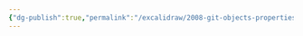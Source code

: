 ```yaml
---
{"dg-publish":true,"permalink":"/excalidraw/2008-git-objects-properties-excalidraw/","tags":["excalidraw"]}
---
```

<style> .container {font-family: sans-serif; text-align: center;} .button-wrapper button {z-index: 1;height: 40px; width: 100px; margin: 10px;padding: 5px;} .excalidraw .App-menu_top .buttonList { display: flex;} .excalidraw-wrapper { height: 800px; margin: 50px; position: relative;} :root[dir="ltr"] .excalidraw .layer-ui__wrapper .zen-mode-transition.App-menu_bottom--transition-left {transform: none;} </style><script src="https://cdn.jsdelivr.net/npm/react@17/umd/react.production.min.js"></script><script src="https://cdn.jsdelivr.net/npm/react-dom@17/umd/react-dom.production.min.js"></script><script type="text/javascript" src="https://cdn.jsdelivr.net/npm/@excalidraw/excalidraw@0/dist/excalidraw.production.min.js"></script><div id="2008-git-objects-propertiesexcalidraw.md"></div><script>(function(){const InitialData={"type":"excalidraw","version":2,"source":"https://github.com/zsviczian/obsidian-excalidraw-plugin/releases/tag/2.2.7","elements":[{"type":"line","version":494,"versionNonce":637025041,"index":"aEG","isDeleted":false,"id":"Hx6J7c_EH-5U-6ym5IsGk","fillStyle":"solid","strokeWidth":2,"strokeStyle":"solid","roughness":1,"opacity":100,"angle":0,"x":-156.5106982367658,"y":-352.609527969795,"strokeColor":"#1e1e1e","backgroundColor":"transparent","width":0.9825624233920962,"height":63.41553075931475,"seed":2016532799,"groupIds":["CU2aUXkQf0Ou2NKK1N5AJ"],"frameId":null,"roundness":{"type":2},"boundElements":[],"updated":1719258564257,"link":null,"locked":false,"startBinding":null,"endBinding":null,"lastCommittedPoint":null,"startArrowhead":null,"endArrowhead":null,"points":[[0,0],[0.9825624233920962,63.41553075931475]]},{"type":"line","version":419,"versionNonce":773301759,"index":"aEV","isDeleted":false,"id":"R2UCDjADzVfiTA_Fpo-vV","fillStyle":"solid","strokeWidth":2,"strokeStyle":"solid","roughness":1,"opacity":100,"angle":0,"x":-282.99737117838254,"y":-351.41767450661183,"strokeColor":"#1e1e1e","backgroundColor":"transparent","width":362.13237118898314,"height":1.2111604011379313,"seed":1413634399,"groupIds":["CU2aUXkQf0Ou2NKK1N5AJ"],"frameId":null,"roundness":{"type":2},"boundElements":[],"updated":1719257363967,"link":null,"locked":false,"startBinding":null,"endBinding":null,"lastCommittedPoint":null,"startArrowhead":null,"endArrowhead":null,"points":[[0,0],[362.13237118898314,-1.2111604011379313]]},{"type":"line","version":448,"versionNonce":223383071,"index":"aG","isDeleted":false,"id":"R6mhJO12-6elrMG6Jk3QX","fillStyle":"solid","strokeWidth":2,"strokeStyle":"solid","roughness":1,"opacity":100,"angle":0,"x":-286.7988902234216,"y":-290.8514405074159,"strokeColor":"#1e1e1e","backgroundColor":"transparent","width":362.13237118898314,"height":1.2111604011379313,"seed":374656415,"groupIds":["CU2aUXkQf0Ou2NKK1N5AJ"],"frameId":null,"roundness":{"type":2},"boundElements":[],"updated":1719257363967,"link":null,"locked":false,"startBinding":null,"endBinding":null,"lastCommittedPoint":null,"startArrowhead":null,"endArrowhead":null,"points":[[0,0],[362.13237118898314,-1.2111604011379313]]},{"type":"rectangle","version":484,"versionNonce":635214630,"index":"aI","isDeleted":false,"id":"sLzFSGXD","fillStyle":"solid","strokeWidth":1,"strokeStyle":"dashed","roughness":2,"opacity":100,"angle":0,"x":-276.30657585494924,"y":-198.32464099245723,"strokeColor":"#1e1e1e","backgroundColor":"#b2f2bb","width":329.1395778129868,"height":376.95035869191986,"seed":1246364273,"groupIds":["oDjL44-g2oaC7tKjcgKqY","EgzalKChd_-85AZ-WPc6f"],"frameId":null,"roundness":{"type":3},"boundElements":[],"updated":1719258245846,"link":"[[../2008-c-1-b-commit]]","locked":false},{"type":"line","version":444,"versionNonce":733077503,"index":"aJ","isDeleted":false,"id":"gmrFhqRmCmaJG32YL9Qe3","fillStyle":"solid","strokeWidth":2,"strokeStyle":"solid","roughness":1,"opacity":100,"angle":0,"x":-277.2982668826368,"y":-139.2112396512693,"strokeColor":"#1e1e1e","backgroundColor":"transparent","width":329.7943885124488,"height":2.3075835399021605,"seed":60984401,"groupIds":["oDjL44-g2oaC7tKjcgKqY","EgzalKChd_-85AZ-WPc6f"],"frameId":null,"roundness":{"type":2},"boundElements":[],"updated":1719258238405,"link":null,"locked":false,"startBinding":null,"endBinding":null,"lastCommittedPoint":null,"startArrowhead":null,"endArrowhead":null,"points":[[0,0],[329.7943885124488,-2.3075835399021605]]},{"type":"line","version":352,"versionNonce":261326879,"index":"aK","isDeleted":false,"id":"a2ThUtnd3pFMYaUzJGlcs","fillStyle":"solid","strokeWidth":2,"strokeStyle":"solid","roughness":1,"opacity":100,"angle":0,"x":-66.06236279468493,"y":-199.48701165104248,"strokeColor":"#1e1e1e","backgroundColor":"transparent","width":1.538403312346479,"height":59.22777752372442,"seed":2031016497,"groupIds":["oDjL44-g2oaC7tKjcgKqY","EgzalKChd_-85AZ-WPc6f"],"frameId":null,"roundness":{"type":2},"boundElements":[],"updated":1719258238405,"link":null,"locked":false,"startBinding":null,"endBinding":null,"lastCommittedPoint":null,"startArrowhead":null,"endArrowhead":null,"points":[[0,0],[1.538403312346479,59.22777752372442]]},{"type":"text","version":404,"versionNonce":430157453,"index":"aL","isDeleted":false,"id":"kFMKdZT9","fillStyle":"solid","strokeWidth":2,"strokeStyle":"solid","roughness":1,"opacity":100,"angle":0,"x":-231.43861886740933,"y":-197.17944953975785,"strokeColor":"#1e1e1e","backgroundColor":"transparent","width":138.0074920654297,"height":53.12095288368372,"seed":2071358481,"groupIds":["oDjL44-g2oaC7tKjcgKqY","EgzalKChd_-85AZ-WPc6f"],"frameId":null,"roundness":null,"boundElements":[],"updated":1719288135748,"link":null,"locked":false,"fontSize":42.49676230694698,"fontFamily":1,"text":"Commit","rawText":"Commit","textAlign":"left","verticalAlign":"top","containerId":null,"originalText":"Commit","autoResize":true,"lineHeight":1.25},{"type":"text","version":394,"versionNonce":111021251,"index":"aM","isDeleted":false,"id":"a6bTFDuY","fillStyle":"solid","strokeWidth":2,"strokeStyle":"solid","roughness":1,"opacity":100,"angle":0,"x":-48.370938988876105,"y":-187.17995658121126,"strokeColor":"#1e1e1e","backgroundColor":"transparent","width":75.27125549316406,"height":48.35442929153334,"seed":1389412849,"groupIds":["oDjL44-g2oaC7tKjcgKqY","EgzalKChd_-85AZ-WPc6f"],"frameId":null,"roundness":null,"boundElements":[],"updated":1719288135748,"link":null,"locked":false,"fontSize":38.683543433226674,"fontFamily":1,"text":"Size","rawText":"Size","textAlign":"left","verticalAlign":"top","containerId":null,"originalText":"Size","autoResize":true,"lineHeight":1.25},{"type":"line","version":564,"versionNonce":632187007,"index":"aN","isDeleted":false,"id":"W5YTF1euuI315YKn9nZNf","fillStyle":"solid","strokeWidth":2,"strokeStyle":"solid","roughness":1,"opacity":100,"angle":0,"x":-123.88426885740324,"y":-140.83764195714076,"strokeColor":"#1e1e1e","backgroundColor":"transparent","width":1.9093771754906728,"height":228.37475937827662,"seed":1545952209,"groupIds":["oDjL44-g2oaC7tKjcgKqY","EgzalKChd_-85AZ-WPc6f"],"frameId":null,"roundness":{"type":2},"boundElements":[],"updated":1719258238405,"link":null,"locked":false,"startBinding":null,"endBinding":null,"lastCommittedPoint":null,"startArrowhead":null,"endArrowhead":null,"points":[[0,0],[1.9093771754906728,228.37475937827662]]},{"type":"line","version":421,"versionNonce":438401937,"index":"aO","isDeleted":false,"id":"XYlpapozY83gedYhewwnP","fillStyle":"solid","strokeWidth":2,"strokeStyle":"solid","roughness":1,"opacity":100,"angle":0,"x":-275.72695570331706,"y":-89.87215188016211,"strokeColor":"#1e1e1e","backgroundColor":"transparent","width":329.40449767200266,"height":5.223022541731556e-14,"seed":1737210289,"groupIds":["oDjL44-g2oaC7tKjcgKqY","EgzalKChd_-85AZ-WPc6f"],"frameId":null,"roundness":{"type":2},"boundElements":[],"updated":1719258241822,"link":null,"locked":false,"startBinding":null,"endBinding":null,"lastCommittedPoint":null,"startArrowhead":null,"endArrowhead":null,"points":[[0,0],[329.40449767200266,5.223022541731556e-14]]},{"type":"line","version":438,"versionNonce":1730122943,"index":"aP","isDeleted":false,"id":"PO14V5Tb9LRMLYPS4vFOQ","fillStyle":"solid","strokeWidth":2,"strokeStyle":"solid","roughness":1,"opacity":100,"angle":0,"x":-276.52074112564236,"y":-28.4887965571439,"strokeColor":"#1e1e1e","backgroundColor":"transparent","width":332.74309950326443,"height":1.1128672770873036,"seed":1445682065,"groupIds":["oDjL44-g2oaC7tKjcgKqY","EgzalKChd_-85AZ-WPc6f"],"frameId":null,"roundness":{"type":2},"boundElements":[],"updated":1719258238405,"link":null,"locked":false,"startBinding":null,"endBinding":null,"lastCommittedPoint":null,"startArrowhead":null,"endArrowhead":null,"points":[[0,0],[332.74309950326443,-1.1128672770873036]]},{"type":"text","version":383,"versionNonce":1135105261,"index":"aQ","isDeleted":false,"id":"2xBZVE1c","fillStyle":"solid","strokeWidth":2,"strokeStyle":"solid","roughness":1,"opacity":100,"angle":0,"x":-245.96270754963456,"y":-131.03285904553667,"strokeColor":"#1e1e1e","backgroundColor":"transparent","width":61.29124450683594,"height":36.68032535132581,"seed":2017182065,"groupIds":["oDjL44-g2oaC7tKjcgKqY","EgzalKChd_-85AZ-WPc6f"],"frameId":null,"roundness":null,"boundElements":[],"updated":1719288135748,"link":"[[../2008-c-1-b-commit#^tree]]","locked":false,"fontSize":29.34426028106065,"fontFamily":1,"text":"tree","rawText":"tree","textAlign":"left","verticalAlign":"top","containerId":null,"originalText":"tree","autoResize":true,"lineHeight":1.25},{"type":"text","version":434,"versionNonce":1768258659,"index":"aR","isDeleted":false,"id":"6akmRvRp","fillStyle":"solid","strokeWidth":2,"strokeStyle":"solid","roughness":1,"opacity":100,"angle":0,"x":-247.3364537949912,"y":-14.97529248320717,"strokeColor":"#1e1e1e","backgroundColor":"transparent","width":78.24461364746094,"height":29.94316263886298,"seed":1831635729,"groupIds":["oDjL44-g2oaC7tKjcgKqY","EgzalKChd_-85AZ-WPc6f"],"frameId":null,"roundness":null,"boundElements":[],"updated":1719288135748,"link":"[[../2008-c-1-b-commit#^author]]","locked":false,"fontSize":23.954530111090385,"fontFamily":1,"text":"Author","rawText":"Author","textAlign":"left","verticalAlign":"top","containerId":null,"originalText":"Author","autoResize":true,"lineHeight":1.25},{"type":"line","version":569,"versionNonce":1786919199,"index":"aS","isDeleted":false,"id":"WSWMKBjXeQ2OHVPncvTTC","fillStyle":"solid","strokeWidth":2,"strokeStyle":"solid","roughness":1,"opacity":100,"angle":0,"x":-273.73657929362156,"y":30.36327466847891,"strokeColor":"#1e1e1e","backgroundColor":"transparent","width":332.74309950326443,"height":1.1128672770873036,"seed":1075821265,"groupIds":["oDjL44-g2oaC7tKjcgKqY","EgzalKChd_-85AZ-WPc6f"],"frameId":null,"roundness":{"type":2},"boundElements":[],"updated":1719258238405,"link":null,"locked":false,"startBinding":null,"endBinding":null,"lastCommittedPoint":null,"startArrowhead":null,"endArrowhead":null,"points":[[0,0],[332.74309950326443,-1.1128672770873036]]},{"type":"text","version":451,"versionNonce":1728655181,"index":"aT","isDeleted":false,"id":"xCi9ZPBJ","fillStyle":"solid","strokeWidth":2,"strokeStyle":"solid","roughness":1,"opacity":100,"angle":0,"x":-261.88382791225166,"y":42.355113874059754,"strokeColor":"#1e1e1e","backgroundColor":"transparent","width":111.27163696289062,"height":29.049663487145352,"seed":987904177,"groupIds":["oDjL44-g2oaC7tKjcgKqY","EgzalKChd_-85AZ-WPc6f"],"frameId":null,"roundness":null,"boundElements":[],"updated":1719288135748,"link":"[[../2008-c-1-b-commit#^committer]]","locked":false,"fontSize":23.239730789716283,"fontFamily":1,"text":"Committer","rawText":"Committer","textAlign":"left","verticalAlign":"top","containerId":null,"originalText":"Committer","autoResize":true,"lineHeight":1.25},{"type":"line","version":601,"versionNonce":1785707871,"index":"aU","isDeleted":false,"id":"ioBM_87XkY41N7PfKg5na","fillStyle":"solid","strokeWidth":2,"strokeStyle":"solid","roughness":1,"opacity":100,"angle":0,"x":-277.2295816609987,"y":86.01418585315005,"strokeColor":"#1e1e1e","backgroundColor":"transparent","width":332.74309950326443,"height":1.1128672770873036,"seed":408550033,"groupIds":["oDjL44-g2oaC7tKjcgKqY","EgzalKChd_-85AZ-WPc6f"],"frameId":null,"roundness":{"type":2},"boundElements":[],"updated":1719258238405,"link":null,"locked":false,"startBinding":null,"endBinding":null,"lastCommittedPoint":null,"startArrowhead":null,"endArrowhead":null,"points":[[0,0],[332.74309950326443,-1.1128672770873036]]},{"type":"text","version":472,"versionNonce":1289615363,"index":"aV","isDeleted":false,"id":"RC6U0cxc","fillStyle":"solid","strokeWidth":2,"strokeStyle":"solid","roughness":1,"opacity":100,"angle":0,"x":-253.79803747050465,"y":-74.04763685200082,"strokeColor":"#1e1e1e","backgroundColor":"transparent","width":87.80435180664062,"height":28.294494370698185,"seed":1467734065,"groupIds":["oDjL44-g2oaC7tKjcgKqY","EgzalKChd_-85AZ-WPc6f"],"frameId":null,"roundness":null,"boundElements":[],"updated":1719288135748,"link":"[[../2008-c-1-b-commit#^parents]]","locked":false,"fontSize":22.635595496558548,"fontFamily":1,"text":"Parents","rawText":"Parents","textAlign":"left","verticalAlign":"top","containerId":null,"originalText":"Parents","autoResize":true,"lineHeight":1.25},{"type":"rectangle","version":311,"versionNonce":2039808901,"index":"aZ","isDeleted":false,"id":"qNCgvWis","fillStyle":"solid","strokeWidth":1,"strokeStyle":"dashed","roughness":2,"opacity":100,"angle":0,"x":-277.3928786544867,"y":325.6159392171042,"strokeColor":"#1e1e1e","backgroundColor":"#ffc9c9","width":358.2105712890625,"height":209.41258070203995,"seed":519442193,"groupIds":["B-wfCyzL5wvJ7h322aqvO"],"frameId":null,"roundness":{"type":3},"boundElements":[],"updated":1719258316623,"link":"[[../2008-c-1-c-blob]]","locked":false},{"type":"line","version":251,"versionNonce":205929375,"index":"ab","isDeleted":false,"id":"CtRz2Nq7m34eE9ZmBVDib","fillStyle":"solid","strokeWidth":2,"strokeStyle":"solid","roughness":1,"opacity":100,"angle":0,"x":-278.6931556090769,"y":391.54422947910797,"strokeColor":"#1e1e1e","backgroundColor":"transparent","width":358.9232176268231,"height":2.5113990350782274,"seed":1281623281,"groupIds":["B-wfCyzL5wvJ7h322aqvO"],"frameId":null,"roundness":{"type":2},"boundElements":[],"updated":1719258316623,"link":null,"locked":false,"startBinding":null,"endBinding":null,"lastCommittedPoint":null,"startArrowhead":null,"endArrowhead":null,"points":[[0,0],[358.9232176268231,-2.5113990350782274]]},{"type":"line","version":159,"versionNonce":5992383,"index":"ac","isDeleted":false,"id":"XndgvIfXzATsAPZJTDkvp","fillStyle":"solid","strokeWidth":2,"strokeStyle":"solid","roughness":1,"opacity":100,"angle":0,"x":-48.800006985364746,"y":325.9446474829373,"strokeColor":"#1e1e1e","backgroundColor":"transparent","width":1.6742815709076808,"height":64.45902423502989,"seed":1750613713,"groupIds":["B-wfCyzL5wvJ7h322aqvO"],"frameId":null,"roundness":{"type":2},"boundElements":[],"updated":1719258316623,"link":null,"locked":false,"startBinding":null,"endBinding":null,"lastCommittedPoint":null,"startArrowhead":null,"endArrowhead":null,"points":[[0,0],[1.6742815709076808,64.45902423502989]]},{"type":"text","version":221,"versionNonce":1914682797,"index":"ad","isDeleted":false,"id":"tjUHa3Wu","fillStyle":"solid","strokeWidth":2,"strokeStyle":"solid","roughness":1,"opacity":100,"angle":0,"x":-228.78299037217607,"y":328.45602319673225,"strokeColor":"#1e1e1e","backgroundColor":"transparent","width":94.90498352050781,"height":57.812819127742465,"seed":1365916849,"groupIds":["B-wfCyzL5wvJ7h322aqvO"],"frameId":null,"roundness":null,"boundElements":[],"updated":1719288135748,"link":null,"locked":false,"fontSize":46.25025530219397,"fontFamily":1,"text":"Blob","rawText":"Blob","textAlign":"left","verticalAlign":"top","containerId":null,"originalText":"Blob","autoResize":true,"lineHeight":1.25},{"type":"text","version":206,"versionNonce":252051363,"index":"ae","isDeleted":false,"id":"2aAv40LO","fillStyle":"solid","strokeWidth":2,"strokeStyle":"solid","roughness":1,"opacity":100,"angle":0,"x":-29.546002132759497,"y":339.33871347993227,"strokeColor":"#1e1e1e","backgroundColor":"transparent","width":81.92655944824219,"height":52.6252961007271,"seed":658603665,"groupIds":["B-wfCyzL5wvJ7h322aqvO"],"frameId":null,"roundness":null,"boundElements":[],"updated":1719288135748,"link":null,"locked":false,"fontSize":42.100236880581676,"fontFamily":1,"text":"Size","rawText":"Size","textAlign":"left","verticalAlign":"top","containerId":null,"originalText":"Size","autoResize":true,"lineHeight":1.25},{"type":"text","version":308,"versionNonce":1276477453,"index":"af","isDeleted":false,"id":"nrvjWJt2","fillStyle":"solid","strokeWidth":1,"strokeStyle":"solid","roughness":2,"opacity":100,"angle":0,"x":-202.6032063549294,"y":429.71255363390526,"strokeColor":"#1e1e1e","backgroundColor":"#b2f2bb","width":174.45217895507812,"height":57.254774305555536,"seed":680887409,"groupIds":["B-wfCyzL5wvJ7h322aqvO"],"frameId":null,"roundness":null,"boundElements":[],"updated":1719288135748,"link":null,"locked":false,"fontSize":45.80381944444443,"fontFamily":1,"text":"Content","rawText":"Content","textAlign":"left","verticalAlign":"top","containerId":null,"originalText":"Content","autoResize":true,"lineHeight":1.25},{"type":"text","version":44,"versionNonce":1242305347,"index":"b0G","isDeleted":false,"id":"TeKEe4Fq","fillStyle":"solid","strokeWidth":0.5,"strokeStyle":"solid","roughness":1,"opacity":100,"angle":6.277769056035231,"x":-146.28249386955912,"y":118.31170449509278,"strokeColor":"#1e1e1e","backgroundColor":"transparent","width":64.95993041992188,"height":25,"seed":1153112319,"groupIds":["EgzalKChd_-85AZ-WPc6f"],"frameId":null,"roundness":null,"boundElements":[],"updated":1719288135748,"link":"[[../2008-c-1-b-commit#^commit]]","locked":false,"fontSize":20,"fontFamily":1,"text":"Commit","rawText":"Commit","textAlign":"left","verticalAlign":"top","containerId":null,"originalText":"Commit","autoResize":true,"lineHeight":1.25},{"type":"text","version":88,"versionNonce":988018285,"index":"b0H","isDeleted":false,"id":"0nPOLU6r","fillStyle":"solid","strokeWidth":0.5,"strokeStyle":"solid","roughness":1,"opacity":100,"angle":6.277769056035231,"x":-67.73972208507872,"y":-125.28185731229182,"strokeColor":"#1e1e1e","backgroundColor":"transparent","width":45.09996032714844,"height":25,"seed":1052562769,"groupIds":["Z1iS1PtgQrAXZkc0czicp"],"frameId":null,"roundness":null,"boundElements":[],"updated":1719288135748,"link":"[[../2008-d-git-hash]]","locked":false,"fontSize":20,"fontFamily":1,"text":"Hash","rawText":"Hash","textAlign":"left","verticalAlign":"top","containerId":null,"originalText":"Hash","autoResize":true,"lineHeight":1.25},{"type":"text","version":103,"versionNonce":1313780451,"index":"b0I","isDeleted":false,"id":"6W08sQZl","fillStyle":"solid","strokeWidth":0.5,"strokeStyle":"solid","roughness":1,"opacity":100,"angle":6.277769056035231,"x":-67.0617889891659,"y":-71.88053811240938,"strokeColor":"#1e1e1e","backgroundColor":"transparent","width":45.09996032714844,"height":25,"seed":290011601,"groupIds":["0Btu30531GWERlOfxAw1H"],"frameId":null,"roundness":null,"boundElements":[],"updated":1719288135748,"link":"[[../2008-d-git-hash]]","locked":false,"fontSize":20,"fontFamily":1,"text":"Hash","rawText":"Hash","textAlign":"left","verticalAlign":"top","containerId":null,"originalText":"Hash","autoResize":true,"lineHeight":1.25},{"type":"text","version":123,"versionNonce":156541133,"index":"b0M","isDeleted":false,"id":"M8PGXame","fillStyle":"solid","strokeWidth":2,"strokeStyle":"dashed","roughness":2,"opacity":100,"angle":0,"x":-67.31180098538061,"y":-9.173586860050364,"strokeColor":"#1e1e1e","backgroundColor":"#a5d8ff","width":65.33993530273438,"height":25,"seed":623964767,"groupIds":["sanwoYaWG-XbwsyZed41L"],"frameId":null,"roundness":null,"boundElements":[],"updated":1719288135748,"link":null,"locked":false,"fontSize":20,"fontFamily":1,"text":"Author","rawText":"Author","textAlign":"left","verticalAlign":"top","containerId":null,"originalText":"Author","autoResize":true,"lineHeight":1.25},{"type":"text","version":155,"versionNonce":1549557379,"index":"b0Q","isDeleted":false,"id":"RKaDJeE1","fillStyle":"solid","strokeWidth":2,"strokeStyle":"dashed","roughness":2,"opacity":100,"angle":0,"x":-69.98580480730408,"y":44.28157264609217,"strokeColor":"#1e1e1e","backgroundColor":"#a5d8ff","width":95.79989624023438,"height":25,"seed":669352785,"groupIds":["doHulDNr_1JM1kFxA_QoC"],"frameId":null,"roundness":null,"boundElements":[],"updated":1719288135748,"link":null,"locked":false,"fontSize":20,"fontFamily":1,"text":"Committer","rawText":"Committer","textAlign":"left","verticalAlign":"top","containerId":null,"originalText":"Committer","autoResize":true,"lineHeight":1.25},{"type":"text","version":153,"versionNonce":1828781869,"index":"b0R","isDeleted":false,"id":"3wsnAcfW","fillStyle":"solid","strokeWidth":0.5,"strokeStyle":"solid","roughness":1,"opacity":100,"angle":6.277769056035231,"x":-140.04852794054926,"y":-233.27382633116613,"strokeColor":"#1e1e1e","backgroundColor":"transparent","width":45.09996032714844,"height":25,"seed":211631633,"groupIds":["xwxqhda7x9xSSd3x81KsP"],"frameId":null,"roundness":null,"boundElements":[],"updated":1719288135748,"link":"[[../2008-d-git-hash]]","locked":false,"fontSize":20,"fontFamily":1,"text":"Hash","rawText":"Hash","textAlign":"left","verticalAlign":"top","containerId":null,"originalText":"Hash","autoResize":true,"lineHeight":1.25},{"type":"text","version":199,"versionNonce":519280163,"index":"b0S","isDeleted":false,"id":"vaPzXy1j","fillStyle":"solid","strokeWidth":0.5,"strokeStyle":"solid","roughness":1,"opacity":100,"angle":6.277769056035231,"x":-122.43069758821943,"y":285.22812807202615,"strokeColor":"#1e1e1e","backgroundColor":"transparent","width":45.09996032714844,"height":25,"seed":847153265,"groupIds":["7INCR6BOrQAAB2eE9ciWo"],"frameId":null,"roundness":null,"boundElements":[],"updated":1719288135748,"link":"[[../2008-d-git-hash]]","locked":false,"fontSize":20,"fontFamily":1,"text":"Hash","rawText":"Hash","textAlign":"left","verticalAlign":"top","containerId":null,"originalText":"Hash","autoResize":true,"lineHeight":1.25},{"type":"rectangle","version":265,"versionNonce":2047534450,"index":"b0S8","isDeleted":false,"id":"hu5WS0CQ","fillStyle":"solid","strokeWidth":2,"strokeStyle":"dashed","roughness":2,"opacity":100,"angle":0,"x":-272.07086053685066,"y":636.7864250348744,"strokeColor":"#1e1e1e","backgroundColor":"#a5d8ff","width":358.2105712890625,"height":139.07989402261865,"seed":1804321265,"groupIds":["rO7kvqMFqxQRQnc11_QcK","i5R3ExoxOHndEupmAUS5G"],"frameId":null,"roundness":{"type":3},"boundElements":[],"updated":1719259169599,"link":"[[../2008-c-1-a-tree]]","locked":false},{"type":"line","version":263,"versionNonce":747972127,"index":"b0SG","isDeleted":false,"id":"OAUhurGb0aQzr3P8UVNxU","fillStyle":"solid","strokeWidth":2,"strokeStyle":"solid","roughness":1,"opacity":100,"angle":0,"x":-272.07086053685066,"y":703.60859910714,"strokeColor":"#1e1e1e","backgroundColor":"transparent","width":358.9232176268231,"height":2.5113990350782274,"seed":629169105,"groupIds":["rO7kvqMFqxQRQnc11_QcK","i5R3ExoxOHndEupmAUS5G"],"frameId":null,"roundness":{"type":2},"boundElements":[],"updated":1719259169599,"link":null,"locked":false,"startBinding":null,"endBinding":null,"lastCommittedPoint":null,"startArrowhead":null,"endArrowhead":null,"points":[[0,0],[358.9232176268231,-2.5113990350782274]]},{"type":"line","version":171,"versionNonce":1867452241,"index":"b0SV","isDeleted":false,"id":"CLWS5qo8eE7Mb6mgGMxcC","fillStyle":"solid","strokeWidth":2,"strokeStyle":"solid","roughness":1,"opacity":100,"angle":0,"x":-42.17771191313852,"y":638.0090171109694,"strokeColor":"#1e1e1e","backgroundColor":"transparent","width":1.6742815709076808,"height":64.45902423502989,"seed":1300674993,"groupIds":["rO7kvqMFqxQRQnc11_QcK","i5R3ExoxOHndEupmAUS5G"],"frameId":null,"roundness":{"type":2},"boundElements":[],"updated":1719259169599,"link":null,"locked":false,"startBinding":null,"endBinding":null,"lastCommittedPoint":null,"startArrowhead":null,"endArrowhead":null,"points":[[0,0],[1.6742815709076808,64.45902423502989]]},{"type":"text","version":218,"versionNonce":743608717,"index":"b0Sd","isDeleted":false,"id":"kk2gQMve","fillStyle":"solid","strokeWidth":2,"strokeStyle":"solid","roughness":1,"opacity":100,"angle":0,"x":-222.1606952999498,"y":640.5203928247643,"strokeColor":"#1e1e1e","backgroundColor":"transparent","width":107.66996765136719,"height":57.812819127742465,"seed":1153850257,"groupIds":["rO7kvqMFqxQRQnc11_QcK","i5R3ExoxOHndEupmAUS5G"],"frameId":null,"roundness":null,"boundElements":[],"updated":1719288135748,"link":null,"locked":false,"fontSize":46.25025530219397,"fontFamily":1,"text":"Tree","rawText":"Tree","textAlign":"left","verticalAlign":"top","containerId":null,"originalText":"Tree","autoResize":true,"lineHeight":1.25},{"type":"text","version":215,"versionNonce":1694685635,"index":"b0Sl","isDeleted":false,"id":"mZgoAmli","fillStyle":"solid","strokeWidth":2,"strokeStyle":"solid","roughness":1,"opacity":100,"angle":0,"x":-22.923707060533275,"y":651.4030831079642,"strokeColor":"#1e1e1e","backgroundColor":"transparent","width":81.92655944824219,"height":52.6252961007271,"seed":1534509425,"groupIds":["rO7kvqMFqxQRQnc11_QcK","i5R3ExoxOHndEupmAUS5G"],"frameId":null,"roundness":null,"boundElements":[],"updated":1719288135748,"link":null,"locked":false,"fontSize":42.100236880581676,"fontFamily":1,"text":"Size","rawText":"Size","textAlign":"left","verticalAlign":"top","containerId":null,"originalText":"Size","autoResize":true,"lineHeight":1.25},{"type":"line","version":303,"versionNonce":1282107999,"index":"b0T","isDeleted":false,"id":"5RqF8ALneEl5Ixb_Sfiwp","fillStyle":"solid","strokeWidth":2,"strokeStyle":"solid","roughness":1,"opacity":100,"angle":0,"x":-144.3075817466417,"y":705.8165811665313,"strokeColor":"#1e1e1e","backgroundColor":"transparent","width":1.409649011164504,"height":73.18085014475446,"seed":1860135761,"groupIds":["rO7kvqMFqxQRQnc11_QcK","i5R3ExoxOHndEupmAUS5G"],"frameId":null,"roundness":{"type":2},"boundElements":[],"updated":1719259169599,"link":null,"locked":false,"startBinding":null,"endBinding":null,"lastCommittedPoint":null,"startArrowhead":null,"endArrowhead":null,"points":[[0,0],[-1.409649011164504,73.18085014475446]]},{"type":"line","version":265,"versionNonce":303968017,"index":"b0TG","isDeleted":false,"id":"7QVAKe1qmAcbRzUiEEtod","fillStyle":"solid","strokeWidth":2,"strokeStyle":"solid","roughness":1,"opacity":100,"angle":0,"x":-17.06376820492295,"y":704.1422995956236,"strokeColor":"#1e1e1e","backgroundColor":"transparent","width":0.5726121446286356,"height":75.50145128882991,"seed":1196939569,"groupIds":["rO7kvqMFqxQRQnc11_QcK","i5R3ExoxOHndEupmAUS5G"],"frameId":null,"roundness":{"type":2},"boundElements":[],"updated":1719259169599,"link":null,"locked":false,"startBinding":null,"endBinding":null,"lastCommittedPoint":null,"startArrowhead":null,"endArrowhead":null,"points":[[0,0],[-0.5726121446286356,75.50145128882991]]},{"type":"text","version":268,"versionNonce":75683821,"index":"b0TV","isDeleted":false,"id":"IdioZTPi","fillStyle":"solid","strokeWidth":0.5,"strokeStyle":"solid","roughness":1,"opacity":100,"angle":6.277769056035231,"x":-112.45215644095617,"y":601.2151301057224,"strokeColor":"#1e1e1e","backgroundColor":"transparent","width":45.09996032714844,"height":25,"seed":259253407,"groupIds":["BEcBPqiMmhsUUuSX3qNQN","i5R3ExoxOHndEupmAUS5G"],"frameId":null,"roundness":null,"boundElements":[],"updated":1719288135748,"link":"[[../2008-d-git-hash]]","locked":false,"fontSize":20,"fontFamily":1,"text":"Hash","rawText":"Hash","textAlign":"left","verticalAlign":"top","containerId":null,"originalText":"Hash","autoResize":true,"lineHeight":1.25},{"type":"text","version":289,"versionNonce":464038243,"index":"b0U","isDeleted":false,"id":"5DTLracH","fillStyle":"solid","strokeWidth":0.5,"strokeStyle":"solid","roughness":1,"opacity":100,"angle":6.277769056035231,"x":-232.19462043239142,"y":724.2948559245148,"strokeColor":"#1e1e1e","backgroundColor":"transparent","width":41.03996276855469,"height":25,"seed":1393213713,"groupIds":["dPEqZFFuajYncG6OpQ39J","i5R3ExoxOHndEupmAUS5G"],"frameId":null,"roundness":null,"boundElements":[],"updated":1719288135748,"link":"2008-c-1-c-blob","locked":false,"fontSize":20,"fontFamily":1,"text":"Blob","rawText":"Blob","textAlign":"left","verticalAlign":"top","containerId":null,"originalText":"Blob","autoResize":true,"lineHeight":1.25},{"type":"text","version":282,"versionNonce":1335579213,"index":"b0UV","isDeleted":false,"id":"3583ssZt","fillStyle":"solid","strokeWidth":0.5,"strokeStyle":"solid","roughness":1,"opacity":100,"angle":6.277769056035231,"x":-105.7997750843951,"y":726.5012338199097,"strokeColor":"#1e1e1e","backgroundColor":"transparent","width":45.09996032714844,"height":25,"seed":1984985873,"groupIds":["UOE1OCWYGezUqX4NBK-el","i5R3ExoxOHndEupmAUS5G"],"frameId":null,"roundness":null,"boundElements":[],"updated":1719288135748,"link":"[[../2008-d-git-hash]]","locked":false,"fontSize":20,"fontFamily":1,"text":"Hash","rawText":"Hash","textAlign":"left","verticalAlign":"top","containerId":null,"originalText":"Hash","autoResize":true,"lineHeight":1.25},{"type":"text","version":276,"versionNonce":137594115,"index":"b0V","isDeleted":false,"id":"qxOPPM0r","fillStyle":"solid","strokeWidth":2,"strokeStyle":"solid","roughness":1,"opacity":100,"angle":0,"x":-7.796864218800806,"y":731.5369275421194,"strokeColor":"#1e1e1e","backgroundColor":"transparent","width":74.7154541015625,"height":22.816920597965904,"seed":1009112305,"groupIds":["uIENlFXoW396ychV9fQb2","i5R3ExoxOHndEupmAUS5G"],"frameId":null,"roundness":null,"boundElements":[],"updated":1719288135748,"link":null,"locked":false,"fontSize":18.253536478372723,"fontFamily":1,"text":"FileName","rawText":"FileName","textAlign":"left","verticalAlign":"top","containerId":null,"originalText":"FileName","autoResize":true,"lineHeight":1.25},{"type":"text","version":364,"versionNonce":1786085549,"index":"b0d","isDeleted":false,"id":"UAvL1NkI","fillStyle":"solid","strokeWidth":0.5,"strokeStyle":"solid","roughness":1,"opacity":100,"angle":6.277769056035231,"x":-255.6878848027406,"y":-338.93379596717796,"strokeColor":"#1e1e1e","backgroundColor":"transparent","width":59.938873291015625,"height":36.514454481316854,"seed":891865311,"groupIds":["QxEbNmThT2a8AOJDj5oBI"],"frameId":null,"roundness":null,"boundElements":[],"updated":1719288135748,"link":"2008-c-1-c-blob","locked":false,"fontSize":29.211563585053483,"fontFamily":1,"text":"Blob","rawText":"Blob","textAlign":"left","verticalAlign":"top","containerId":null,"originalText":"Blob","autoResize":true,"lineHeight":1.25},{"type":"line","version":539,"versionNonce":831684639,"index":"b0e","isDeleted":false,"id":"ns9y31YYllOy2DkXzXJN8","fillStyle":"solid","strokeWidth":2,"strokeStyle":"solid","roughness":1,"opacity":100,"angle":0,"x":-21.88377391632065,"y":-354.3816141287214,"strokeColor":"#1e1e1e","backgroundColor":"transparent","width":0.9825624233920962,"height":63.41553075931475,"seed":499083985,"groupIds":["8BfmWt86YI75bPsWeNqR7"],"frameId":null,"roundness":{"type":2},"boundElements":[],"updated":1719258566974,"link":null,"locked":false,"startBinding":null,"endBinding":null,"lastCommittedPoint":null,"startArrowhead":null,"endArrowhead":null,"points":[[0,0],[0.9825624233920962,63.41553075931475]]},{"type":"text","version":297,"versionNonce":1109519523,"index":"b0f","isDeleted":false,"id":"T8EHCf27","fillStyle":"solid","strokeWidth":0.5,"strokeStyle":"solid","roughness":1,"opacity":100,"angle":6.277769056035231,"x":-119.0658384264791,"y":-343.4901431790861,"strokeColor":"#1e1e1e","backgroundColor":"transparent","width":71.032470703125,"height":39.38320444147695,"seed":1332764799,"groupIds":["8brluWa09zyy3LE0l3sGy"],"frameId":null,"roundness":null,"boundElements":[],"updated":1719288135748,"link":"[[../2008-d-git-hash]]","locked":false,"fontSize":31.50656355318156,"fontFamily":1,"text":"Hash","rawText":"Hash","textAlign":"left","verticalAlign":"top","containerId":null,"originalText":"Hash","autoResize":true,"lineHeight":1.25},{"type":"text","version":277,"versionNonce":1522197261,"index":"b0h","isDeleted":false,"id":"ZS2vgG5Q","fillStyle":"solid","strokeWidth":2,"strokeStyle":"solid","roughness":1,"opacity":100,"angle":0,"x":-1.9738922767121494,"y":-335.6759193725943,"strokeColor":"#1e1e1e","backgroundColor":"transparent","width":74.7154541015625,"height":22.816920597965904,"seed":1678323999,"groupIds":["d8DESfGMoPSccJK4WEALV"],"frameId":null,"roundness":null,"boundElements":[],"updated":1719288135748,"link":null,"locked":false,"fontSize":18.253536478372723,"fontFamily":1,"text":"FileName","rawText":"FileName","textAlign":"left","verticalAlign":"top","containerId":null,"originalText":"FileName","autoResize":true,"lineHeight":1.25}],"appState":{"theme":"light","viewBackgroundColor":"#ffffff","currentItemStrokeColor":"#1e1e1e","currentItemBackgroundColor":"transparent","currentItemFillStyle":"solid","currentItemStrokeWidth":0.5,"currentItemStrokeStyle":"solid","currentItemRoughness":1,"currentItemOpacity":100,"currentItemFontFamily":1,"currentItemFontSize":20,"currentItemTextAlign":"left","currentItemStartArrowhead":null,"currentItemEndArrowhead":"arrow","scrollX":1001.7460008186812,"scrollY":401.33125508265493,"zoom":{"value":0.6000000000000001},"currentItemRoundness":"round","gridSize":null,"gridColor":{"Bold":"#C9C9C9FF","Regular":"#EDEDEDFF"},"currentStrokeOptions":null,"previousGridSize":null,"frameRendering":{"enabled":true,"clip":true,"name":true,"outline":true},"objectsSnapModeEnabled":false},"files":{}};InitialData.scrollToContent=true;App=()=>{const e=React.useRef(null),t=React.useRef(null),[n,i]=React.useState({width:void 0,height:void 0});return React.useEffect(()=>{i({width:t.current.getBoundingClientRect().width,height:t.current.getBoundingClientRect().height});const e=()=>{i({width:t.current.getBoundingClientRect().width,height:t.current.getBoundingClientRect().height})};return window.addEventListener("resize",e),()=>window.removeEventListener("resize",e)},[t]),React.createElement(React.Fragment,null,React.createElement("div",{className:"excalidraw-wrapper",ref:t},React.createElement(ExcalidrawLib.Excalidraw,{ref:e,width:n.width,height:n.height,initialData:InitialData,viewModeEnabled:!0,zenModeEnabled:!0,gridModeEnabled:!1})))},excalidrawWrapper=document.getElementById("2008-git-objects-propertiesexcalidraw.md");ReactDOM.render(React.createElement(App),excalidrawWrapper);})();</script>